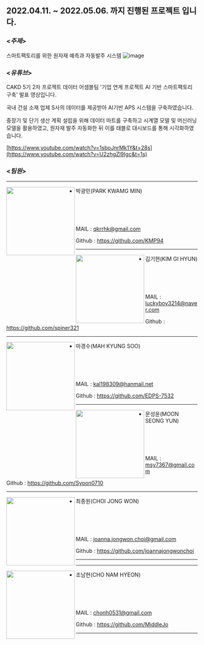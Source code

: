 ## 2022.04.11. ~ 2022.05.06. 까지 진행된 프로젝트 입니다.
### <*주제*>
스마트팩토리를 위한 원자재 예측과 자동발주 시스템
![image](https://user-images.githubusercontent.com/95695211/175246783-e249203e-741d-4f4f-90a1-fa111bd28633.png)

### <*유튜브*>
CAKD 5기 2차 프로젝트 데이터 어셈블팀 
'기업 연계 프로젝트 AI 기반 스마트팩토리 구축'
발표 영상입니다. 

국내 건설 소재 업체 S사의 데이터를 제공받아 AI기반 APS 시스템을 구축하였습니다. 

중장기 및 단기 생산 계획 설립을 위해 데이터 마트를 구축하고 시계열 모델 및 머신러닝 모델을 활용하였고, 원자재 발주 자동화한 뒤 이를 태블로 대시보드를 통해 시각화하였습니다.

[https://www.youtube.com/watch?v=1sboJnrMk1Y&t=28s](https://www.youtube.com/watch?v=U2zhgZl9Igc&t=1s)

### <*팀원*>
----
<img align="left" width="180" height="180"  src="https://user-images.githubusercontent.com/102858692/161480452-fc8d952a-b964-4b44-8a9b-b5eab3652f89.png"/>

- 박광민(PARK KWAMG MIN)<br><br><br><br><br>

MAIL : qkrrhk@gmail.com <br>

Github : https://github.com/KMP94<br>

----
<img align="left" width="180" height="180" src="https://user-images.githubusercontent.com/102858692/161481002-6c4f9f96-5ae6-4ea6-b2d0-d0a665b158fa.png"/>

- 김기현(KIM GI HYUN)<br><br><br><br><br>

MAIL : luckyboy3214@naver.com <br>

Github : https://github.com/spiner321<br>

----
<img align="left" width="180" height="180" src="https://user-images.githubusercontent.com/102858692/161481162-740c39fb-38d5-469c-9227-21fa9f0c6925.png" />

- 마경수(MAH KYUNG SOO)<br><br><br><br><br>

MAIL : kal198309@hanmail.net <br>

Github : https://github.com/EDPS-7532<br>

---

<img align="left" width="180" height="180" src="https://user-images.githubusercontent.com/102858692/161481240-b1c40cae-21bb-41b4-922d-d34857eaaf58.png"/>

- 문성윤(MOON SEONG YUN)<br><br><br><br><br>

MAIL : msy7367@gmail.com <br>

Github : https://github.com/Syoon0710<br>

---

<img align="left" width="180" height="180" src="https://user-images.githubusercontent.com/102858692/161481322-ec6afce7-e8b6-4355-9680-0526d9df6b21.png" />

- 최종원(CHOI JONG WON)<br><br><br><br><br>

MAIL : joanna.jongwon.choi@gmail.com <br>

Github : https://github.com/joannajongwonchoi<br>

---

---

<img align="left" width="180" height="180" src="https://user-images.githubusercontent.com/96767467/175253262-f4614359-abd2-4839-b8d3-0f7b8dd32f53.jpg" />

- 조남현(CHO NAM HYEON)<br><br><br><br><br>

MAIL : chonh0531@gmail.com <br>

Github : https://github.com/MiddleJo<br>

---
